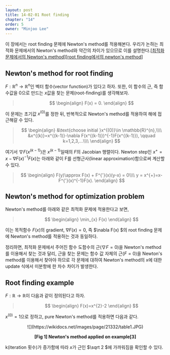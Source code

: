 ```yaml
---
layout: post
title: 14-02-01 Root finding
chapter: "14"
order: 5
owner: "Minjoo Lee"
---
```

<script type="text/x-mathjax-config">
MathJax.Hub.Config({
    displayAlign: "center"
});
</script>
이 장에서는 root finding 문제에 Newton's method를 적용해본다. 우리가 논하는 최적화 문제에서의 Newton's method와 약간의 차이가 있으므로 이를 설명한다.[[최적화 문제에서의 Newton's method](https://en.wikipedia.org/wiki/Newton%27s_method_in_optimization)][[root finding에서의 newton's method](https://en.wikipedia.org/wiki/Newton%27s_method)]

## Newton's method for root finding
$F:\mathbb{R}^{n}\rightarrow \mathbb{R}^{n}$인 벡터 함수(vector function)가 있다고 하자. 또한, 이 함수의 근, 즉 함수값을 0으로 만드는 $x$값을 찾는 문제(root-finding)를 생각해보자.

>$$
>\begin{align}
>F(x) = 0.
>\end{align}
>$$

 이 문제는 초기값 $x^{(0)}$를 정한 뒤, 반복적으로 Newton's method를 적용하여 해에 접근해갈 수 있다.

>$$
>\begin{align}
>&\text{choose initial }x^{(0)}\in \mathbb{R}^{n},\\\\
>&x^{(k)}=x^{(k-1)}-\nabla F(x^{(k-1)})^{-1}F(x^{(k-1)}), \qquad k=1,2,3,...\\\\
>\end{align}
>$$

여기서 $\nabla F(x^{(k-1)})$은 $x^{(k-1)}$일때의 $F$의 Jacobian 행렬이다. Newton step인 $x^{+}=x-\nabla F(x)^{-1}F(x)$는 아래와 같이 F를 선형근사(linear approximation)함으로써 계산할 수 있다.

>$$
>\begin{align}
>F(y)\approx F(x) + F^{'}(x)(y-x) = 0\\\\
>y = x^{+}=x-F^{'}(x)^{-1}F(x).
>\end{align}
>$$

## Newton's method for optimization problem
Newton's method를 아래와 같은 최적화 문제에 적용한다고 보면,

>$$
>\begin{align}
>\min_{x} F(x)
>\end{align}
>$$

이는 목적함수 $F(x)$의 gradient, $\nabla{F(x)}=0$, 즉 $\nabla F(x) $의 root finding 문제에 Newton's method를 적용하는 것과 동일하다.

정리하면, 최적화 문제에서 주어진 함수 도함수의 근($\nabla F=0$)을 Newton's method를 이용해서 찾는 것과 달리, 근을 찾는 문제는 함수 값 자체의 근($F=0$)을 Newton's method를 이용해서 찾아야 하므로 각 문제에 대하여 Newton's method의 x에 대한 update 식에서 미분항에 한 차수 차이가 발생한다. 

## Root finding example
$F:\mathbb{R}\rightarrow\mathbb{R}$이 다음과 같이 정의된다고 하자.

>$$
>\begin{align}
>F(x)=x^{2}-2
>\end{align}
>$$

$x^{(0)}=1$으로 정하고, pure Newton's method를 적용하면 다음과 같다.
<center>
![](https://wikidocs.net/images/page/21332/table1.JPG)

**[Fig 1] Newton's method applied on example[3]**</br>
</center>

k(iteration 횟수)가 증가함에 따라 $x$가 근인 $\sqrt 2 $에 가까워짐을 확인할 수 있다.
